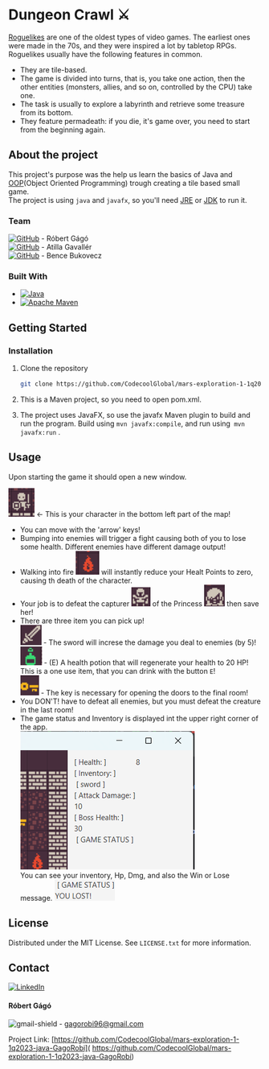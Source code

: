 # Dungeon Crawl ⚔️


  <p>
    <a href="https://en.wikipedia.org/wiki/Roguelike" >Roguelikes</a> are one of the oldest
types of video games. The earliest ones were made in the 70s, and they were inspired
a lot by tabletop RPGs. Roguelikes usually have the following features in common.

- They are tile-based.
- The game is divided into turns, that is, you take one action, then the other
  entities (monsters, allies, and so on, controlled by the CPU) take one.
- The task is usually to explore a labyrinth and retrieve some treasure from its
  bottom.
- They feature permadeath: if you die, it's game over, you need to start from the
  beginning again.

## About the project

This project's purpose was the help us learn the basics of Java and <a href="https://en.wikipedia.org/wiki/Object-oriented_programming">OOP</a>(Object Oriented Programming)
trough creating a tile based small game. <br />
The project is using `java` and `javafx`, so you'll need <a href="https://www.oracle.com/java/technologies/install-windows-64.html">JRE</a> or <a href="https://www.oracle.com/java/technologies/downloads/#java17">JDK</a> to run it.

### Team

[![GitHub](https://img.shields.io/badge/github-%23121011.svg?style=for-the-badge&logo=github&logoColor=white)](https://github.com/GagoRobi) - Róbert Gágó <br/>
[![GitHub](https://img.shields.io/badge/github-%23121011.svg?style=for-the-badge&logo=github&logoColor=white)](https://github.com/GavallerVid) - Atilla Gavallér<br/>
[![GitHub](https://img.shields.io/badge/github-%23121011.svg?style=for-the-badge&logo=github&logoColor=white)](https://github.com/Europeanbeat) - Bence Bukovecz


### Built With

* [![Java][Java.com]][Java-url]
* [![Apache Maven](https://img.shields.io/badge/Apache%20Maven-C71A36?style=for-the-badge&logo=Apache%20Maven&logoColor=white)](https://maven.apache.org/)


<!-- GETTING STARTED -->
## Getting Started




### Installation

1. Clone the repository
   ```sh
   git clone https://github.com/CodecoolGlobal/mars-exploration-1-1q2023-java-GagoRobi
   ```
2. This is a Maven project, so you need to open pom.xml. 

3. The project uses
   JavaFX, so use the javafx Maven plugin to build and run the program.
   Build using `mvn javafx:compile`, and run
   using` mvn javafx:run` .


<!-- USAGE EXAMPLES -->
## Usage

Upon starting the game it should open a new window.

![img.png](src/main/resources/readmeImgs/img.png) <- This is your character in the bottom left part of the map!
<br/>
* You can move with the 'arrow' keys!
* Bumping into enemies will trigger a fight causing both of you to lose some health. Different enemies have different damage output!
* Walking into fire ![img_1.png](src/main/resources/readmeImgs/img_1.png) will instantly reduce your Healt Points to zero, causing th death of the character.
* Your job is to defeat the capturer ![img_3.png](src/main/resources/readmeImgs/img_3.png) of the Princess ![img_2.png](src/main/resources/readmeImgs/img_2.png) then save her!
* There are three item you can pick up! <br/>
![img_4.png](src/main/resources/readmeImgs/img_4.png) - The sword will increse the damage you deal to enemies (by 5)!<br/>
![img_5.png](src/main/resources/readmeImgs/img_5.png) - (E) A health potion that will regenerate your health to 20 HP! This is a one use item, that you can drink with the button `E`!
<br/> ![img_6.png](src/main/resources/readmeImgs/img_6.png) - The key is necessary for opening the doors to the final room!
* You DON'T! have to defeat all enemies, but you must defeat the creature in the last room!
* The game status and Inventory is displayed int the upper right corner of the app.<br/>
![img_7.png](src/main/resources/readmeImgs/img_7.png)<br/>
You can see your inventory, Hp, Dmg, and also the Win or Lose message.
![img_8.png](src/main/resources/readmeImgs/img_8.png)


<!-- LICENSE -->
## License

Distributed under the MIT License. See `LICENSE.txt` for more information.


<!-- CONTACT -->
## Contact
[![LinkedIn][linkedin-shield]][linkedin-url] <br/>
#### Róbert Gágó
![gmail-shield]  - gagorobi96@gmail.com

Project Link: [https://github.com/CodecoolGlobal/mars-exploration-1-1q2023-java-GagoRobi]( https://github.com/CodecoolGlobal/mars-exploration-1-1q2023-java-GagoRobi)




<!-- MARKDOWN LINKS & IMAGES -->
<!-- https://www.markdownguide.org/basic-syntax/#reference-style-links -->
[contributors-shield]: https://img.shields.io/github/contributors/github_username/repo_name.svg?style=for-the-badge
[contributors-url]: https://github.com/github_username/repo_name/graphs/contributors
[gmail-shield]: https://img.shields.io/badge/Gmail-D14836?style=for-the-badge&logo=gmail&logoColor=white
[forks-shield]: https://img.shields.io/github/forks/github_username/repo_name.svg?style=for-the-badge
[forks-url]: https://github.com/github_username/repo_name/network/members
[stars-shield]: https://img.shields.io/github/stars/github_username/repo_name.svg?style=for-the-badge
[stars-url]: https://github.com/github_username/repo_name/stargazers
[issues-shield]: https://img.shields.io/github/issues/github_username/repo_name.svg?style=for-the-badge
[issues-url]: https://github.com/github_username/repo_name/issues
[license-shield]: https://img.shields.io/github/license/github_username/repo_name.svg?style=for-the-badge
[license-url]: https://github.com/github_username/repo_name/blob/master/LICENSE.txt
[linkedin-shield]: https://img.shields.io/badge/-LinkedIn-black.svg?style=for-the-badge&logo=linkedin&colorB=555
[linkedin-url]: https://www.linkedin.com/in/r%C3%B3bert-g%C3%A1g%C3%B3-a44578286/
[product-screenshot]: images/screenshot.png
[Next.js]: https://img.shields.io/badge/next.js-000000?style=for-the-badge&logo=nextdotjs&logoColor=white
[Next-url]: https://nextjs.org/
[React.js]: https://img.shields.io/badge/React-20232A?style=for-the-badge&logo=react&logoColor=61DAFB
[React-url]: https://reactjs.org/
[Bootstrap.com]: https://img.shields.io/badge/Bootstrap-563D7C?style=for-the-badge&logo=bootstrap&logoColor=white
[Bootstrap-url]: https://getbootstrap.com
[Java.com]: https://img.shields.io/badge/java-%23ED8B00.svg?style=for-the-badge&logo=openjdk&logoColor=white
[Java-url]: https://www.java.com/en/
[JQuery.com]: https://img.shields.io/badge/jQuery-0769AD?style=for-the-badge&logo=jquery&logoColor=white
[JQuery-url]: https://jquery.com 
[Github-s]:https://img.shields.io/badge/github-%23121011.svg?style=for-the-badge&logo=github&logoColor=white
[JavaScript]:(https://img.shields.io/badge/javascript-%23323330.svg?style=for-the-badge&logo=javascript&logoColor=%23F7DF1E)
[Postgres]:(https://img.shields.io/badge/postgres-%23316192.svg?style=for-the-badge&logo=postgresql&logoColor=white)
[postgre-url]:(https://www.postgresql.org/)
[MongoDB]:(https://img.shields.io/badge/MongoDB-%234ea94b.svg?style=for-the-badge&logo=mongodb&logoColor=white)
[mongo-url]:(https://www.mongodb.com/)
[Spring]:(https://img.shields.io/badge/spring-%236DB33F.svg?style=for-the-badge&logo=spring&logoColor=white)
[spring-url]:(https://spring.io/)

